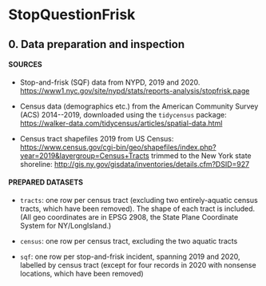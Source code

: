 # StopQuestionFrisk

## 0. Data preparation and inspection

#### SOURCES

* Stop-and-frisk (SQF) data from NYPD, 2019 and 2020. 
     https://www1.nyc.gov/site/nypd/stats/reports-analysis/stopfrisk.page

* Census data (demographics etc.) from the American Community Survey (ACS) 2014--2019, downloaded using
the `tidycensus` package:
    https://walker-data.com/tidycensus/articles/spatial-data.html

* Census tract shapefiles 2019 from US Census: 
    https://www.census.gov/cgi-bin/geo/shapefiles/index.php?year=2019&layergroup=Census+Tracts trimmed to the New York state
shoreline: 
     http://gis.ny.gov/gisdata/inventories/details.cfm?DSID=927

#### PREPARED DATASETS

*  `tracts`:
    one row per census tract
    (excluding two entirely-aquatic census tracts, which have been removed).
    The shape of each tract is included.
    (All geo coordinates are in EPSG 2908, the State Plane Coordinate System for NY/LongIsland.)

* `census`:
    one row per census tract, excluding the two aquatic tracts

* `sqf`:
    one row per stop-and-frisk incident, spanning 2019 and 2020, labelled by census tract
    (except for four records in 2020 with nonsense locations, which have been removed)